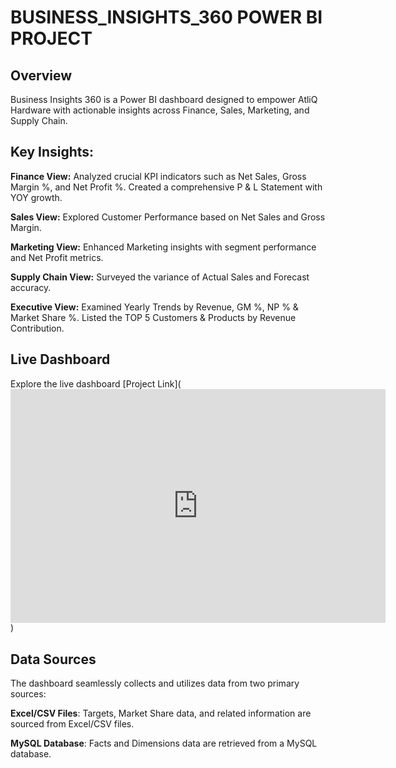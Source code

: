 # BUSINESS_INSIGHTS_360 POWER BI PROJECT

## Overview
Business Insights 360 is a Power BI dashboard designed to empower AtliQ Hardware with actionable insights across Finance, Sales, Marketing, and Supply Chain.

## Key Insights:

**Finance View:** Analyzed crucial KPI indicators such as Net Sales, Gross Margin %, and Net Profit %. Created a comprehensive P & L Statement with YOY growth.

**Sales View:** Explored Customer Performance based on Net Sales and Gross Margin.

**Marketing View:** Enhanced Marketing insights with segment performance and Net Profit metrics.

**Supply Chain View:** Surveyed the variance of Actual Sales and Forecast accuracy.

**Executive View:** Examined Yearly Trends by Revenue, GM %, NP % & Market Share %. Listed the TOP 5 Customers & Products by Revenue Contribution.


## Live Dashboard
Explore the live dashboard [Project Link](<iframe title="Business insight 360(powerbi)" width="600" height="373.5" src="https://app.powerbi.com/view?r=eyJrIjoiMzUwZjYzODMtOTI2Yi00MjVkLWI3MGUtZWQxZGUxZDY2YzczIiwidCI6ImM2ZTU0OWIzLTVmNDUtNDAzMi1hYWU5LWQ0MjQ0ZGM1YjJjNCJ9" frameborder="0" allowFullScreen="true"></iframe>)
## Data Sources
The dashboard seamlessly collects and utilizes data from two primary sources:

**Excel/CSV Files**: Targets, Market Share data, and related information are sourced from Excel/CSV files.

**MySQL Database**: Facts and Dimensions data are retrieved from a MySQL database.
